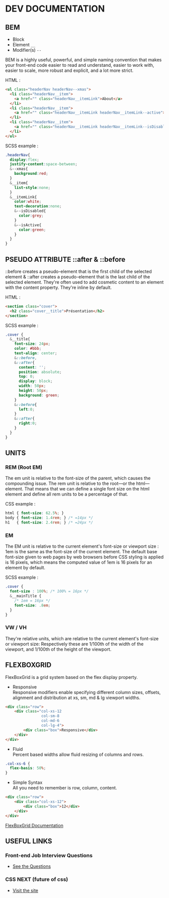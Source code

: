 # DEV DOCUMENTATION

## BEM

* Block
* Element `__`
* Modifier(s) `--`

BEM is a highly useful, powerful, and simple naming convention that makes your front-end code easier to read and understand, easier to work with, easier to scale, more robust and explicit, and a lot more strict.

HTML :

```html
<ul class="headerNav headerNav--xmas">
  <li class="headerNav__item">
    <a href="" class="headerNav__itemLink">About</a>
  </li>
  <li class="headerNav__item">
    <a href="" class="headerNav__itemLink headerNav__itemLink--active">Home</a>
  </li>
  <li class="headerNav__item">
    <a href="" class="headerNav__itemLink headerNav__itemLink--isDisabled">My Account</a>
  </li>
</ul>
```
SCSS example :

``` css
.headerNav{
  display:flex;
  justify-content:space-between;
  &--xmas{
    background:red;
  }
  &__item{
    list-style:none;
  }
  &__itemLink{
    color:white;
    text-decoration:none;
    &--isDisabled{
      color:grey;
    }
    &--isActive{
      color:green;
    }
  }
}
```

## PSEUDO ATTRIBUTE ::after & ::before

::before creates a pseudo-element that is the first child of the selected element & ::after creates a pseudo-element that is the last child of the selected element.
They're often used to add cosmetic content to an element with the content property. They're inline by default.

HTML :

```html
<section class="cover">
  <h2 class="cover__title">Présentation</h2>
</section>
```
SCSS example :

```css
.cover {
  &__title{
    font-size: 24px;
    color: #bbb;
    text-align: center;
    &::before,
    &::after{
      content: '';
      position: absolute;
      top: 0;
      display: block;
      width: 50px;
      height: 50px;
      background: green;
    }
    &::before{
      left:0;
    }
    &::after{
      right:0;
    }
  }
}
```

## UNITS

### REM (Root EM)

The em unit is relative to the font-size of the parent, which causes the compounding issue. The rem unit is relative to the root—or the html—element. That means that we can define a single font size on the html element and define all rem units to be a percentage of that.

CSS example :

```css
html { font-size: 62.5%; }
body { font-size: 1.4rem; } /* =14px */
h1   { font-size: 2.4rem; } /* =24px */
```

### EM

The EM unit is relative to the current element's font-size or viewport size :
1em is the same as the font-size of the current element.
The default base font-size given to web pages by web browsers before CSS styling is applied is 16 pixels, which means the computed value of 1em is 16 pixels for an element by default.

SCSS example :

```CSS
.cover {
  font-size : 100%; /* 100% = 16px */
  &__mainTitle {
    /* 1em = 16px */
    font-size: .8em;
  }
}
```

### VW / VH

They're relative units, which are relative to the current element's font-size or viewport size:
Respectively these are 1/100th of the width of the viewport, and 1/100th of the height of the viewport.

## FLEXBOXGRID

FlexBoxGrid is a grid system based on the flex display property.

* Responsive <br/>
Responsive modifiers enable specifying different column sizes, offsets, alignment and distribution at xs, sm, md & lg viewport widths.

```html
<div class="row">
    <div class="col-xs-12
                col-sm-8
                col-md-6
                col-lg-4">
        <div class="box">Responsive</div>
    </div>
</div>
```

* Fluid <br/>
Percent based widths allow fluid resizing of columns and rows.

```css
.col-xs-6 {
  flex-basis: 50%;
}
```

* Simple Syntax <br/>
All you need to remember is row, column, content.

```html
<div class="row">
    <div class="col-xs-12">
        <div class="box">12</div>
    </div>
</div>
```
[FlexBoxGrid Documentation](http://flexboxgrid.com/)

## USEFUL LINKS

### Front-end Job Interview Questions

* [See the Questions](https://github.com/h5bp/Front-end-Developer-Interview-Questions)

### CSS NEXT (future of css)

* [Visit the site](http://cssnext.io/features/)

